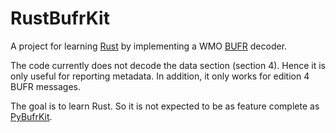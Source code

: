 # RustBufrKit

A project for learning [Rust](https://www.rust-lang.org/) by implementing a 
WMO [BUFR](https://en.wikipedia.org/wiki/BUFR) decoder.

The code currently does not decode the data section (section 4). Hence it is only
useful for reporting metadata. In addition, it only works for edition 4 BUFR messages.

The goal is to learn Rust. So it is not expected to be as feature complete as 
[PyBufrKit](https://github.com/ywangd/pybufrkit).
